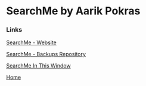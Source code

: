 # SearchMe by Aarik Pokras

### Links

[SearchMe - Website](https://searchme.glitch.me)

[SearchMe - Backups Repository](https://github.com/aarikpokras/SearchMe-Backups)

[SearchMe In This Window](https://www.aarikpokras.github.io/searchme/app-searchme_2)

[Home](https://www.aarikpokras.github.io)
